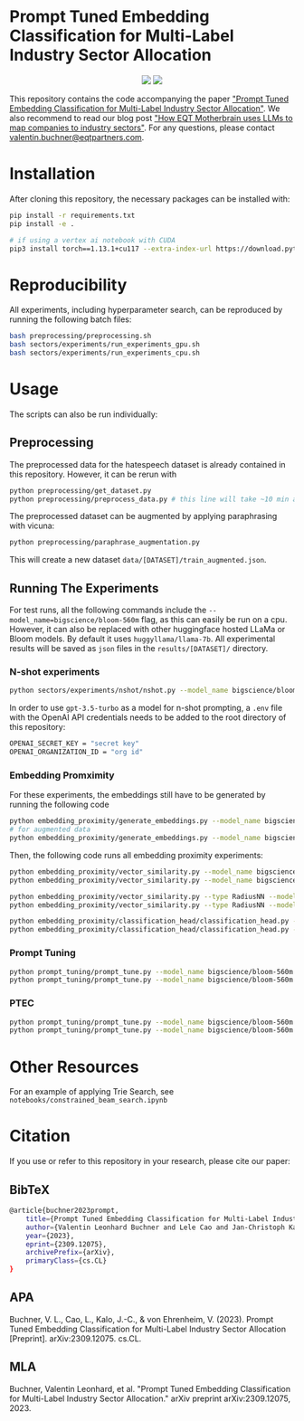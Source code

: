 # Prompt Tuned Embedding Classification for Multi-Label Industry Sector Allocation

<p align="center">
  <a href="https://arxiv.org/abs/2309.12075"><img src="https://img.shields.io/badge/arXiv-2309.12075-red.svg?style=for-the-badge"></a>
  <a href="https://medium.com/motherbrain/how-eqt-motherbrain-uses-llms-to-map-companies-to-industry-sectors-d713e7923380"><img src="https://img.shields.io/badge/Medium-%23000000.svg?&style=for-the-badge&logo=Medium&logoColor=white"></a>
</p>

This repository contains the code accompanying the paper ["Prompt Tuned Embedding Classification for Multi-Label Industry Sector Allocation"](https://arxiv.org/abs/2309.12075). We also recommend to read our blog post ["How EQT Motherbrain uses LLMs to map companies to industry sectors"](https://motherbrain.ai/how-eqt-motherbrain-uses-llms-to-map-companies-to-industry-sectors-d713e7923380). For any questions, please contact [valentin.buchner@eqtpartners.com](mailto:valentin.buchner@eqtpartners.com).




# Installation
After cloning this repository, the necessary packages can be installed with:
```bash
pip install -r requirements.txt
pip install -e .

# if using a vertex ai notebook with CUDA
pip3 install torch==1.13.1+cu117 --extra-index-url https://download.pytorch.org/whl/cu117 --no-cache-dir
```

# Reproducibility 
All experiments, including hyperparameter search, can be reproduced by running the following batch files:

```bash
bash preprocessing/preprocessing.sh
bash sectors/experiments/run_experiments_gpu.sh
bash sectors/experiments/run_experiments_cpu.sh
```

# Usage
The scripts can also be run individually:

## Preprocessing
The preprocessed data for the hatespeech dataset is already contained in this repository. However, it can be rerun with
```bash
python preprocessing/get_dataset.py
python preprocessing/preprocess_data.py # this line will take ~10 min as it summarizes long descriptions and keyword lists
```

The preprocessed dataset can be augmented by applying paraphrasing with vicuna:
```bash
python preprocessing/paraphrase_augmentation.py
```
This will create a new dataset `data/[DATASET]/train_augmented.json`.

## Running The Experiments
For test runs, all the following commands include the `--model_name=bigscience/bloom-560m` flag, as this can easily be run on a cpu. However, it can also be replaced with other huggingface hosted LLaMa or Bloom models. By default it uses `huggyllama/llama-7b`. All experimental results will be saved as `json` files in the `results/[DATASET]/` directory.

### N-shot experiments
```bash
python sectors/experiments/nshot/nshot.py --model_name bigscience/bloom-560m
```

In order to use `gpt-3.5-turbo` as a model for n-shot prompting, a `.env` file with the OpenAI API credentials needs to be added to the root directory of this repository:

```bash
OPENAI_SECRET_KEY = "secret key"
OPENAI_ORGANIZATION_ID = "org id"
```

### Embedding Promximity
For these experiments, the embeddings still have to be generated by running the following code

```bash
python embedding_proximity/generate_embeddings.py --model_name bigscience/bloom-560m
# for augmented data
python embedding_proximity/generate_embeddings.py --model_name bigscience/bloom-560m --augmented augmented
```

Then, the following code runs all embedding proximity experiments: 
```bash
python embedding_proximity/vector_similarity.py --model_name bigscience/bloom-560m
python embedding_proximity/vector_similarity.py --model_name bigscience/bloom-560m --augmented augmented

python embedding_proximity/vector_similarity.py --type RadiusNN --model_name bigscience/bloom-560m
python embedding_proximity/vector_similarity.py --type RadiusNN --model_name bigscience/bloom-560m --augmented augmented

python embedding_proximity/classification_head/classification_head.py --model_name bigscience/bloom-560m
python embedding_proximity/classification_head/classification_head.py --model_name bigscience/bloom-560m --augmented augmented
```

### Prompt Tuning
```bash
python prompt_tuning/prompt_tune.py --model_name bigscience/bloom-560m --interrupt_threshold 0.01
python prompt_tuning/prompt_tune.py --model_name bigscience/bloom-560m --interrupt_threshold 0.01 --augmented augmented
```

### PTEC
```bash
python prompt_tuning/prompt_tune.py --model_name bigscience/bloom-560m --head ch --scheduler exponential --interrupt_threshold 0.01
python prompt_tuning/prompt_tune.py --model_name bigscience/bloom-560m --head ch --scheduler exponential --interrupt_threshold 0.01 --augmented augmented
```

# Other Resources
For an example of applying Trie Search, see `notebooks/constrained_beam_search.ipynb`


# Citation
If you use or refer to this repository in your research, please cite our paper:

## BibTeX
```bash
@article{buchner2023prompt,
    title={Prompt Tuned Embedding Classification for Multi-Label Industry Sector Allocation},
    author={Valentin Leonhard Buchner and Lele Cao and Jan-Christoph Kalo and Vilhelm von Ehrenheim},
    year={2023},
    eprint={2309.12075},
    archivePrefix={arXiv},
    primaryClass={cs.CL}
}
```

## APA
Buchner, V. L., Cao, L., Kalo, J.-C., & von Ehrenheim, V. (2023). Prompt Tuned Embedding Classification for Multi-Label Industry Sector Allocation [Preprint]. arXiv:2309.12075. cs.CL.

## MLA
Buchner, Valentin Leonhard, et al. "Prompt Tuned Embedding Classification for Multi-Label Industry Sector Allocation." arXiv preprint arXiv:2309.12075, 2023.